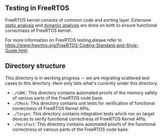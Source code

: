 ## Testing in FreeRTOS
FreeRTOS kernel consists of common code and porting layer. Extensive [static analysis](https://en.wikipedia.org/wiki/Static_program_analysis) and [dynamic analysis](https://en.wikipedia.org/wiki/Dynamic_program_analysis) are done on both to ensure functional correctness of FreeRTOS kernel.

For more information on FreeRTOS testing please refer to https://www.freertos.org/FreeRTOS-Coding-Standard-and-Style-Guide.html.

## Directory structure
This directory is in working progress -- we are migrating scattered test cases to this directory. Here only lists what's currently under this directory.

- ```./CBMC```: This directory contains automated proofs of the memory safety of various parts of the FreeRTOS code base.
- ```./CMock```: This directory contains unit tests for verification of functional correctness of FreeRTOS Kernel APIs.
- ```./Target```:  This directory contains integration tests which run on target devices to verify functional correctness of FreeRTOS Kernel APIs.
- ```./VeriFast```: This directory contains automated proofs of the functional correctness of various parts of the FreeRTOS code base.
